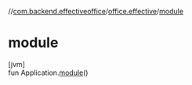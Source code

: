 //[com.backend.effectiveoffice](../../index.md)/[office.effective](index.md)/[module](module.md)

# module

[jvm]\
fun Application.[module](module.md)()
